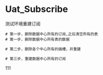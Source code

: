 # Uat_Subscribe
测试环境重建订阅

    # 第一步，删除数据中心所有的订阅,之后清空所有的表
    # 第一步，删除数据中心所有表的数据
    
    # 第二步，删除各个中心所有的插槽，并重建
    
    # 第三步，重建数据中心所有的订阅
111
